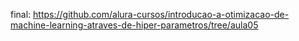 final:
https://github.com/alura-cursos/introducao-a-otimizacao-de-machine-learning-atraves-de-hiper-parametros/tree/aula05